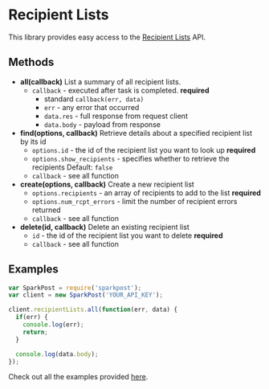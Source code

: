 # Recipient Lists

This library provides easy access to the [Recipient Lists](https://www.sparkpost.com/api#/reference/recipient-lists/) API.

## Methods
* **all(callback)**
  List a summary of all recipient lists.
  * `callback` - executed after task is completed. **required**
    * standard `callback(err, data)`
    * `err` - any error that occurred
    * `data.res` - full response from request client
    * `data.body` - payload from response
* **find(options, callback)**
  Retrieve details about a specified recipient list by its id
  * `options.id` - the id of the recipient list you want to look up **required**
  * `options.show_recipients` - specifies whether to retrieve the recipients Default: `false`
  * `callback` - see all function
* **create(options, callback)**
  Create a new recipient list
  * `options.recipients` - an array of recipients to add to the list **required**
  * `options.num_rcpt_errors` - limit the number of recipient errors returned
  * `callback` - see all function
* **delete(id, callback)**
  Delete an existing recipient list
  * `id` - the id of the recipient list you want to delete **required**
  * `callback` - see all function

## Examples

```js
var SparkPost = require('sparkpost');
var client = new SparkPost('YOUR_API_KEY');

client.recipientLists.all(function(err, data) {
  if(err) {
    console.log(err);
    return;
  }

  console.log(data.body);
});

```

Check out all the examples provided [here](/examples/recipientLists).
